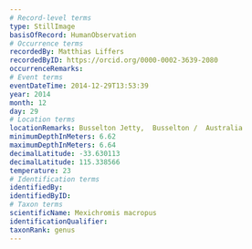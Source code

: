 ```yaml
---
# Record-level terms
type: StillImage
basisOfRecord: HumanObservation
# Occurrence terms
recordedBy: Matthias Liffers
recordedByID: https://orcid.org/0000-0002-3639-2080
occurrenceRemarks: 
# Event terms
eventDateTime: 2014-12-29T13:53:39
year: 2014
month: 12
day: 29
# Location terms
locationRemarks: Busselton Jetty,  Busselton /  Australia
minimumDepthInMeters: 6.62
maximumDepthInMeters: 6.64
decimalLatitude: -33.630113
decimalLatitude: 115.338566
temperature: 23
# Identification terms
identifiedBy: 
identifiedByID: 
# Taxon terms
scientificName: Mexichromis macropus
identificationQualifier: 
taxonRank: genus
---
```

